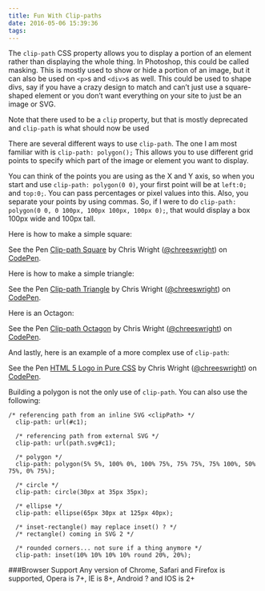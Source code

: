 ```yaml
---
title: Fun With Clip-paths
date: 2016-05-06 15:39:36
tags:
---
```


The `clip-path` CSS property allows you to display a portion of an element rather than displaying the whole thing. In Photoshop, this could be called masking. This is mostly used to show or hide a portion of an image, but it can also be used on `<p>`s and `<div>`s as well. This could be used to shape divs, say if you have a crazy design to match and can’t just use a square-shaped element or you don’t want everything on your site to just be an image or SVG. 

Note that there used to be a `clip` property, but that is mostly deprecated and `clip-path` is what should now be used

There are several different ways to use `clip-path`. The one I am most familiar with is `clip-path: polygon();` This allows you to use different grid points to specify which part of the image or element you want to display.

You can think of the points you are using as the X and Y axis, so when you start and use 
`clip-path: polygon(0 0)`, your first point will be at `left:0;` and `top:0;`. You can pass percentages or pixel values into this. Also, you separate your points by using commas.
So, if I were to do
`clip-path: polygon(0 0, 0 100px, 100px 100px, 100px 0);`, that would display a box 100px wide and 100px tall.

Here is how to make a simple square:
<p data-height="266" data-theme-id="0" data-slug-hash="yOZBBJ" data-default-tab="css,result" data-user="chreeswright" data-embed-version="2" class="codepen">See the Pen <a href="http://codepen.io/chreeswright/pen/yOZBBJ/">Clip-path Square</a> by Chris Wright (<a href="http://codepen.io/chreeswright">@chreeswright</a>) on <a href="http://codepen.io">CodePen</a>.</p>
<script async src="//assets.codepen.io/assets/embed/ei.js"></script>

Here is how to make a simple triangle:
<p data-height="266" data-theme-id="0" data-slug-hash="BKMBag" data-default-tab="css,result" data-user="chreeswright" data-embed-version="2" class="codepen">See the Pen <a href="http://codepen.io/chreeswright/pen/BKMBag/">Clip-path Triangle</a> by Chris Wright (<a href="http://codepen.io/chreeswright">@chreeswright</a>) on <a href="http://codepen.io">CodePen</a>.</p>
<script async src="//assets.codepen.io/assets/embed/ei.js"></script>

Here is an Octagon: 
<p data-height="266" data-theme-id="0" data-slug-hash="NNoKxP" data-default-tab="css,result" data-user="chreeswright" data-embed-version="2" class="codepen">See the Pen <a href="http://codepen.io/chreeswright/pen/NNoKxP/">Clip-path Octagon</a> by Chris Wright (<a href="http://codepen.io/chreeswright">@chreeswright</a>) on <a href="http://codepen.io">CodePen</a>.</p>
<script async src="//assets.codepen.io/assets/embed/ei.js"></script>

And lastly, here is an example of a more complex use of `clip-path`:
<p data-height="412" data-theme-id="0" data-slug-hash="GZMyGV" data-default-tab="css,result" data-user="chreeswright" data-embed-version="2" class="codepen">See the Pen <a href="http://codepen.io/chreeswright/pen/GZMyGV/">HTML 5 Logo in Pure CSS</a> by Chris Wright (<a href="http://codepen.io/chreeswright">@chreeswright</a>) on <a href="http://codepen.io">CodePen</a>.</p>
<script async src="//assets.codepen.io/assets/embed/ei.js"></script>

Building a polygon is not the only use of `clip-path`. You can also use the following:
```
/* referencing path from an inline SVG <clipPath> */
  clip-path: url(#c1); 

  /* referencing path from external SVG */
  clip-path: url(path.svg#c1);

  /* polygon */
  clip-path: polygon(5% 5%, 100% 0%, 100% 75%, 75% 75%, 75% 100%, 50% 75%, 0% 75%);

  /* circle */
  clip-path: circle(30px at 35px 35px);

  /* ellipse */
  clip-path: ellipse(65px 30px at 125px 40px);

  /* inset-rectangle() may replace inset() ? */
  /* rectangle() coming in SVG 2 */

  /* rounded corners... not sure if a thing anymore */
  clip-path: inset(10% 10% 10% 10% round 20%, 20%);
```
###Browser Support
Any version of Chrome, Safari and Firefox is supported, Opera is 7+, IE is 8+, Android ? and IOS is 2+

